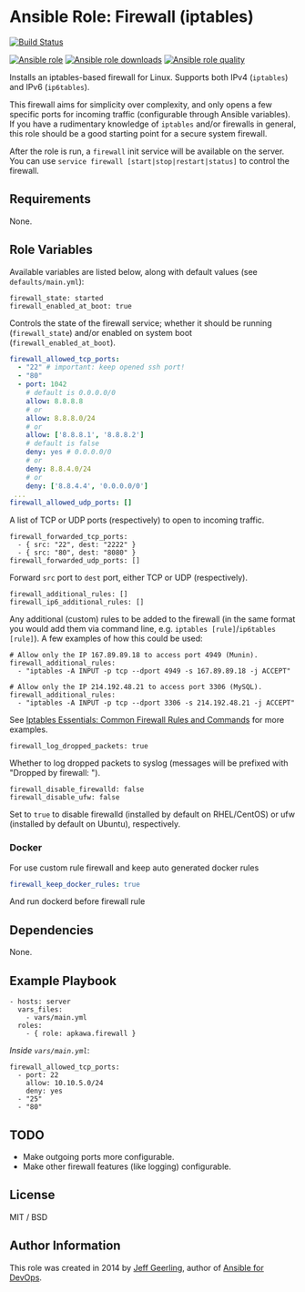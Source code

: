 # Ansible Role: Firewall (iptables)

[![Build Status](https://travis-ci.org/apkawa/ansible-role-firewall.svg?branch=master)](https://travis-ci.org/apkawa/ansible-role-firewall)

[![Ansible role](https://img.shields.io/ansible/role/43097.svg)](https://galaxy.ansible.com/apkawa/docker)
[![Ansible role downloads](https://img.shields.io/ansible/role/d/43097.svg)](https://galaxy.ansible.com/apkawa/docker)
[![Ansible role quality](https://img.shields.io/ansible/quality/43097.svg)](https://galaxy.ansible.com/apkawa/docker)

Installs an iptables-based firewall for Linux. Supports both IPv4 (`iptables`) and IPv6 (`ip6tables`).

This firewall aims for simplicity over complexity, and only opens a few specific ports for incoming traffic (configurable through Ansible variables). If you have a rudimentary knowledge of `iptables` and/or firewalls in general, this role should be a good starting point for a secure system firewall.

After the role is run, a `firewall` init service will be available on the server. You can use `service firewall [start|stop|restart|status]` to control the firewall.

## Requirements

None.

## Role Variables

Available variables are listed below, along with default values (see `defaults/main.yml`):

    firewall_state: started
    firewall_enabled_at_boot: true

Controls the state of the firewall service; whether it should be running (`firewall_state`) and/or enabled on system boot (`firewall_enabled_at_boot`).
```yaml
firewall_allowed_tcp_ports:
  - "22" # important: keep opened ssh port!
  - "80"
  - port: 1042
    # default is 0.0.0.0/0
    allow: 8.8.8.8
    # or
    allow: 8.8.8.0/24
    # or 
    allow: ['8.8.8.1', '8.8.8.2']
    # default is false
    deny: yes # 0.0.0.0/0
    # or
    deny: 8.8.4.0/24
    # or
    deny: ['8.8.4.4', '0.0.0.0/0']
 ...  
firewall_allowed_udp_ports: []
```

A list of TCP or UDP ports (respectively) to open to incoming traffic.

    firewall_forwarded_tcp_ports:
      - { src: "22", dest: "2222" }
      - { src: "80", dest: "8080" }
    firewall_forwarded_udp_ports: []

Forward `src` port to `dest` port, either TCP or UDP (respectively).

    firewall_additional_rules: []
    firewall_ip6_additional_rules: []

Any additional (custom) rules to be added to the firewall (in the same format you would add them via command line, e.g. `iptables [rule]`/`ip6tables [rule]`). A few examples of how this could be used:

    # Allow only the IP 167.89.89.18 to access port 4949 (Munin).
    firewall_additional_rules:
      - "iptables -A INPUT -p tcp --dport 4949 -s 167.89.89.18 -j ACCEPT"
    
    # Allow only the IP 214.192.48.21 to access port 3306 (MySQL).
    firewall_additional_rules:
      - "iptables -A INPUT -p tcp --dport 3306 -s 214.192.48.21 -j ACCEPT"

See [Iptables Essentials: Common Firewall Rules and Commands](https://www.digitalocean.com/community/tutorials/iptables-essentials-common-firewall-rules-and-commands) for more examples.

    firewall_log_dropped_packets: true

Whether to log dropped packets to syslog (messages will be prefixed with "Dropped by firewall: ").

    firewall_disable_firewalld: false
    firewall_disable_ufw: false

Set to `true` to disable firewalld (installed by default on RHEL/CentOS) or ufw (installed by default on Ubuntu), respectively.

### Docker

For use custom rule firewall and keep auto generated docker rules 

```yaml
firewall_keep_docker_rules: true
```
And run dockerd before firewall rule

## Dependencies

None.

## Example Playbook

    - hosts: server
      vars_files:
        - vars/main.yml
      roles:
        - { role: apkawa.firewall }

*Inside `vars/main.yml`*:

    firewall_allowed_tcp_ports:
      - port: 22
        allow: 10.10.5.0/24
        deny: yes
      - "25"
      - "80"

## TODO

  - Make outgoing ports more configurable.
  - Make other firewall features (like logging) configurable.

## License

MIT / BSD

## Author Information

This role was created in 2014 by [Jeff Geerling](https://www.jeffgeerling.com/), author of [Ansible for DevOps](https://www.ansiblefordevops.com/).
